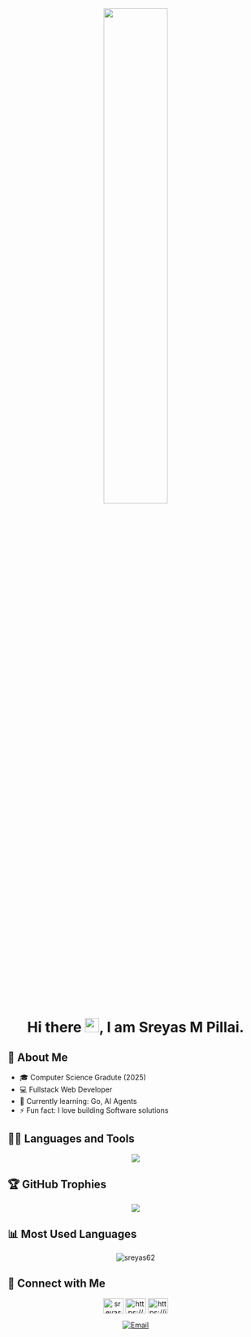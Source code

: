 <div align="center">
  <a href="#">
    <img width="50%" height="auto" src="https://miro.medium.com/v2/resize:fit:828/1*IRGHmiGsa16stedQvIaZfw.gif"/>
  </a>
  <h1 align="center">Hi there <img src="https://media.giphy.com/media/hvRJCLFzcasrR4ia7z/giphy.gif" width="28">, I am Sreyas M Pillai.</h1>
</div>


## 👋 About Me

- 🎓 Computer Science Gradute (2025)
- 💻 Fullstack Web Developer
- 🌱 Currently learning: Go, AI Agents
- ⚡ Fun fact: I love building Software solutions


## 👨‍💻 Languages and Tools

<p align="center">
  <a href="https://skillicons.dev">
    <img src="https://skillicons.dev/icons?i=javascript,react,express,flask,django,next,mongodb,mysql,postgres,npm,yarn,postman,netlify,vercel,notion,replit,linux,vscode,html,css,aws,gcp,docker,styledcomponents,java,tailwind,bootstrap,python,c,git,github,bash,discord,figma,firebase,jest,mysql,nodejs,ps,powershell,&perline=8" />
  </a>
</p>

## 🏆 GitHub Trophies

<p align="center">
  <img src="https://github-profile-trophy.vercel.app/?username=sreyas62&theme=algolia&no-frame=true&margin-w=10" />
</p>



## 📊 Most Used Languages

<p align="center">
  <img src="https://github-readme-stats.vercel.app/api/top-langs?username=sreyas62&show_icons=true&locale=en&layout=compact" alt="sreyas62" />
</p>


## 🤝 Connect with Me

<p align="center">
  <a href="https://twitter.com/finato_" target="blank"><img align="center" src="https://raw.githubusercontent.com/rahuldkjain/github-profile-readme-generator/master/src/images/icons/Social/twitter.svg" alt="sreyas_murali_" height="30" width="40" /></a>
  <a href="https://www.linkedin.com/in/sreyasmpillai/" target="blank"><img align="center" src="https://raw.githubusercontent.com/rahuldkjain/github-profile-readme-generator/master/src/images/icons/Social/linked-in-alt.svg" alt="https://www.linkedin.com/in/sreyas-m-pillai/" height="30" width="40" /></a>
  <a href="https://instagram.com/__finato___08__?igshid=zddkntzintm=" target="blank"><img align="center" src="https://raw.githubusercontent.com/rahuldkjain/github-profile-readme-generator/master/src/images/icons/Social/instagram.svg" alt="https://instagram.com/__finato___08__?igshid=zddkntzintm=" height="30" width="40" /></a>
</p>

<p align="center">
  <a href="mailto:sreyasmpillai2049@gmail.com">
    <img align="center" src="https://img.shields.io/badge/Email-sreyasmpillai2049@gmail.com-blue?style=for-the-badge&logo=gmail" alt="Email" />
  </a>
</p>


<!-- ---

## 📈 Activity Graph

<p align="center">
  <img src="https://github-readme-activity-graph.vercel.app/graph?username=sreyas62&theme=react-dark" />
</p>


 -->
